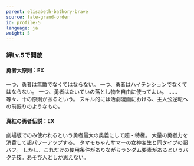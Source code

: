 ```yaml
---
parent: elisabeth-bathory-brave
source: fate-grand-order
id: profile-5
language: ja
weight: 5
---
```


### 絆Lv.5で開放

#### 勇者大原則：EX

一つ、勇者は無敵でなくてはならない。
一つ、勇者はハイテンションでなくてはならない。
一つ、勇者はたいていの落とし物を自由に使ってよい。
……等々、十の原則があるという。
スキル的には活劇漫画における、主人公逆転への前振りのようなもの。

#### 真紅の勇者伝説：EX

劇場版でのみ使われるという勇者最大の奥義にして超・特権。
大量の勇者力を消費して超パワーアップする。
タマモちゃんサマーの女神変生と同タイプの超バフ。
しかし、これだけの使用条件がありながらランダム要素があるというバクチ技。あそび人としか思えない。
